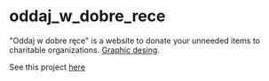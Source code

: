 # oddaj_w_dobre_rece

"Oddaj w dobre ręce" is a website to donate your unneeded items to charitable organizations. <a href="https://xd.adobe.com/spec/f11fc670-7af2-4502-4013-c1f66f8d3332-872e/grid/">Graphic desing<a>.

See this project <a href="https://krzysztofe.github.io/oddaj_w_dobre_rece/">here<a>
